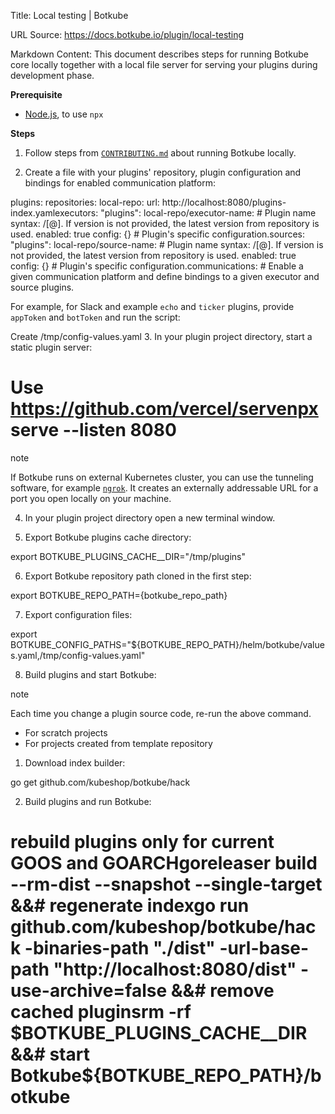 Title: Local testing | Botkube

URL Source: https://docs.botkube.io/plugin/local-testing

Markdown Content:
This document describes steps for running Botkube core locally together with a local file server for serving your plugins during development phase.

**Prerequisite**

*   [Node.js](https://nodejs.org/en/download/), to use `npx`

**Steps**

1.  Follow steps from [`CONTRIBUTING.md`](https://github.com/kubeshop/botkube/blob/main/CONTRIBUTING.md#build-and-run-locally) about running Botkube locally.

2.  Create a file with your plugins' repository, plugin configuration and bindings for enabled communication platform:

plugins:  repositories:    local-repo:      url: http://localhost:8080/plugins-index.yamlexecutors:  "plugins":    local-repo/executor-name: # Plugin name syntax: <repo>/<plugin>[@<version>]. If version is not provided, the latest version from repository is used.      enabled: true      config: {} # Plugin's specific configuration.sources:  "plugins":    local-repo/source-name: # Plugin name syntax: <repo>/<plugin>[@<version>]. If version is not provided, the latest version from repository is used.      enabled: true      config: {} # Plugin's specific configuration.communications:  # Enable a given communication platform and define bindings to a given executor and source plugins.

For example, for Slack and example `echo` and `ticker` plugins, provide `appToken` and `botToken` and run the script:

Create /tmp/config-values.yaml
3.  In your plugin project directory, start a static plugin server:

# Use https://github.com/vercel/servenpx serve --listen 8080

note

If Botkube runs on external Kubernetes cluster, you can use the tunneling software, for example [`ngrok`](https://ngrok.com/). It creates an externally addressable URL for a port you open locally on your machine.

4.  In your plugin project directory open a new terminal window.

5.  Export Botkube plugins cache directory:

export BOTKUBE_PLUGINS_CACHE__DIR="/tmp/plugins"

6.  Export Botkube repository path cloned in the first step:

export BOTKUBE_REPO_PATH={botkube_repo_path}

7.  Export configuration files:

export BOTKUBE_CONFIG_PATHS="${BOTKUBE_REPO_PATH}/helm/botkube/values.yaml,/tmp/config-values.yaml"

8.  Build plugins and start Botkube:

note

Each time you change a plugin source code, re-run the above command.


*   For scratch projects
*   For projects created from template repository

1.  Download index builder:

go get github.com/kubeshop/botkube/hack

2.  Build plugins and run Botkube:

# rebuild plugins only for current GOOS and GOARCHgoreleaser build --rm-dist --snapshot --single-target &&# regenerate indexgo run github.com/kubeshop/botkube/hack -binaries-path "./dist" -url-base-path "http://localhost:8080/dist" -use-archive=false &&# remove cached pluginsrm -rf $BOTKUBE_PLUGINS_CACHE__DIR &&# start Botkube${BOTKUBE_REPO_PATH}/botkube
